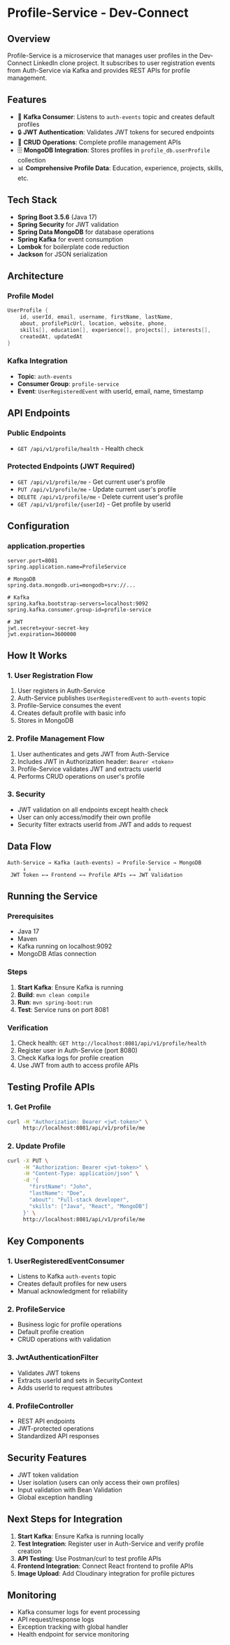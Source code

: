 # Profile-Service - Dev-Connect

## Overview
Profile-Service is a microservice that manages user profiles in the Dev-Connect LinkedIn clone project. It subscribes to user registration events from Auth-Service via Kafka and provides REST APIs for profile management.

## Features
- 🔔 **Kafka Consumer**: Listens to `auth-events` topic and creates default profiles
- 🔒 **JWT Authentication**: Validates JWT tokens for secured endpoints
- 📝 **CRUD Operations**: Complete profile management APIs
- 🗄️ **MongoDB Integration**: Stores profiles in `profile_db.userProfile` collection
- 📊 **Comprehensive Profile Data**: Education, experience, projects, skills, etc.

## Tech Stack
- **Spring Boot 3.5.6** (Java 17)
- **Spring Security** for JWT validation
- **Spring Data MongoDB** for database operations
- **Spring Kafka** for event consumption
- **Lombok** for boilerplate code reduction
- **Jackson** for JSON serialization

## Architecture

### Profile Model
```java
UserProfile {
    id, userId, email, username, firstName, lastName,
    about, profilePicUrl, location, website, phone,
    skills[], education[], experience[], projects[], interests[],
    createdAt, updatedAt
}
```

### Kafka Integration
- **Topic**: `auth-events`
- **Consumer Group**: `profile-service`
- **Event**: `UserRegisteredEvent` with userId, email, name, timestamp

## API Endpoints

### Public Endpoints
- `GET /api/v1/profile/health` - Health check

### Protected Endpoints (JWT Required)
- `GET /api/v1/profile/me` - Get current user's profile
- `PUT /api/v1/profile/me` - Update current user's profile
- `DELETE /api/v1/profile/me` - Delete current user's profile
- `GET /api/v1/profile/{userId}` - Get profile by userId

## Configuration

### application.properties
```properties
server.port=8081
spring.application.name=ProfileService

# MongoDB
spring.data.mongodb.uri=mongodb+srv://...

# Kafka
spring.kafka.bootstrap-servers=localhost:9092
spring.kafka.consumer.group-id=profile-service

# JWT
jwt.secret=your-secret-key
jwt.expiration=3600000
```

## How It Works

### 1. User Registration Flow
1. User registers in Auth-Service
2. Auth-Service publishes `UserRegisteredEvent` to `auth-events` topic
3. Profile-Service consumes the event
4. Creates default profile with basic info
5. Stores in MongoDB

### 2. Profile Management Flow
1. User authenticates and gets JWT from Auth-Service
2. Includes JWT in Authorization header: `Bearer <token>`
3. Profile-Service validates JWT and extracts userId
4. Performs CRUD operations on user's profile

### 3. Security
- JWT validation on all endpoints except health check
- User can only access/modify their own profile
- Security filter extracts userId from JWT and adds to request

## Data Flow

```
Auth-Service → Kafka (auth-events) → Profile-Service → MongoDB
     ↓                                       ↓
 JWT Token ←→ Frontend ←→ Profile APIs ←→ JWT Validation
```

## Running the Service

### Prerequisites
- Java 17
- Maven
- Kafka running on localhost:9092
- MongoDB Atlas connection

### Steps
1. **Start Kafka**: Ensure Kafka is running
2. **Build**: `mvn clean compile`
3. **Run**: `mvn spring-boot:run`
4. **Test**: Service runs on port 8081

### Verification
1. Check health: `GET http://localhost:8081/api/v1/profile/health`
2. Register user in Auth-Service (port 8080)
3. Check Kafka logs for profile creation
4. Use JWT from auth to access profile APIs

## Testing Profile APIs

### 1. Get Profile
```bash
curl -H "Authorization: Bearer <jwt-token>" \
     http://localhost:8081/api/v1/profile/me
```

### 2. Update Profile
```bash
curl -X PUT \
     -H "Authorization: Bearer <jwt-token>" \
     -H "Content-Type: application/json" \
     -d '{
       "firstName": "John",
       "lastName": "Doe",
       "about": "Full-stack developer",
       "skills": ["Java", "React", "MongoDB"]
     }' \
     http://localhost:8081/api/v1/profile/me
```

## Key Components

### 1. UserRegisteredEventConsumer
- Listens to Kafka `auth-events` topic
- Creates default profiles for new users
- Manual acknowledgment for reliability

### 2. ProfileService
- Business logic for profile operations
- Default profile creation
- CRUD operations with validation

### 3. JwtAuthenticationFilter
- Validates JWT tokens
- Extracts userId and sets in SecurityContext
- Adds userId to request attributes

### 4. ProfileController
- REST API endpoints
- JWT-protected operations
- Standardized API responses

## Security Features
- JWT token validation
- User isolation (users can only access their own profiles)
- Input validation with Bean Validation
- Global exception handling

## Next Steps for Integration
1. **Start Kafka**: Ensure Kafka is running locally
2. **Test Integration**: Register user in Auth-Service and verify profile creation
3. **API Testing**: Use Postman/curl to test profile APIs
4. **Frontend Integration**: Connect React frontend to profile APIs
5. **Image Upload**: Add Cloudinary integration for profile pictures

## Monitoring
- Kafka consumer logs for event processing
- API request/response logs
- Exception tracking with global handler
- Health endpoint for service monitoring